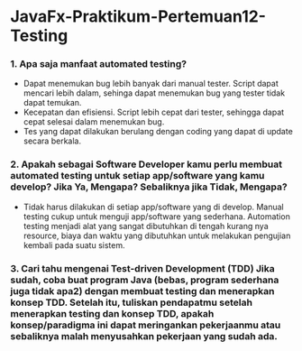 # JavaFx-Praktikum-Pertemuan12-Testing
### 1. Apa saja manfaat automated testing?
- Dapat menemukan bug lebih banyak dari manual tester. Script dapat mencari lebih dalam, sehinga dapat menemukan bug yang tester tidak dapat temukan.
- Kecepatan dan efisiensi. Script lebih cepat dari tester, sehingga dapat cepat selesai dalam menemukan bug.
- Tes yang dapat dilakukan berulang dengan coding yang dapat di update secara berkala.

### 2. Apakah sebagai Software Developer kamu perlu membuat automated testing untuk setiap app/software yang kamu develop? Jika Ya, Mengapa? Sebaliknya jika Tidak, Mengapa?
- Tidak harus dilakukan di setiap app/software yang di develop. Manual testing cukup untuk menguji app/software yang sederhana. Automation testing menjadi alat yang sangat dibutuhkan di tengah kurang nya resource, biaya dan waktu yang dibutuhkan untuk melakukan pengujian kembali pada suatu sistem.

### 3. Cari tahu mengenai Test-driven Development (TDD) Jika sudah, coba buat program Java (bebas, program sederhana juga tidak apa2) dengan membuat testing dan menerapkan konsep TDD. Setelah itu, tuliskan pendapatmu setelah menerapkan testing dan konsep TDD, apakah konsep/paradigma ini dapat meringankan pekerjaanmu atau sebaliknya malah menyusahkan pekerjaan yang sudah ada.
